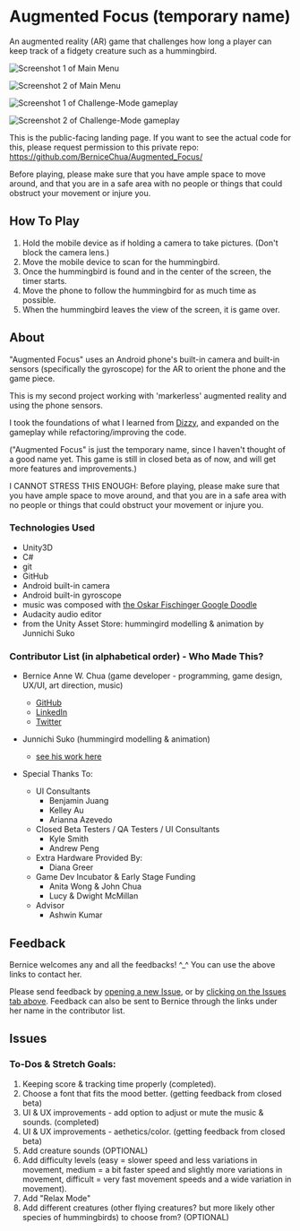 # Augmented Focus (temporary name)
An augmented reality (AR) game that challenges how long a player can keep track of a fidgety creature such as a hummingbird.

![Screenshot 1 of Main Menu](https://cdn.discordapp.com/attachments/225440274074042368/343550701093388288/Screenshot_2017-08-03-17-01-39.png)

![Screenshot 2 of Main Menu](https://cdn.discordapp.com/attachments/225440274074042368/343551152954277888/2017_08_03_17_25_04.png)

![Screenshot 1 of Challenge-Mode gameplay](https://cdn.discordapp.com/attachments/225440274074042368/343555758107000832/Screenshot_2017-08-03-17-13-19.png)

![Screenshot 2 of Challenge-Mode gameplay](https://cdn.discordapp.com/attachments/225440274074042368/343555744932560906/Screenshot_2017-08-03-17-11-20.png)


This is the public-facing landing page.  If you want to see the actual code for this, please request permission to this private repo:  https://github.com/BerniceChua/Augmented_Focus/

Before playing, please make sure that you have ample space to move around, and that you are in a safe area with no people or things that could obstruct your movement or injure you.  

## How To Play
1) Hold the mobile device as if holding a camera to take pictures.  (Don't block the camera lens.)
2) Move the mobile device to scan for the hummingbird.
3) Once the hummingbird is found and in the center of the screen, the timer starts.
4) Move the phone to follow the hummingbird for as much time as possible.
5) When the hummingbird leaves the view of the screen, it is game over.

## About
"Augmented Focus" uses an Android phone's built-in camera and built-in sensors (specifically the gyroscope) for the AR to orient the phone and the game piece.  

This is my second project working with 'markerless' augmented reality and using the phone sensors.  

I took the foundations of what I learned from [Dizzy](https://github.com/BerniceChua), and expanded on the gameplay while refactoring/improving the code.  

("Augmented Focus" is just the temporary name, since I haven't thought of a good name yet.  This game is still in closed beta as of now, and will get more features and improvements.)

I CANNOT STRESS THIS ENOUGH: Before playing, please make sure that you have ample space to move around, and that you are in a safe area with no people or things that could obstruct your movement or injure you.  


### Technologies Used
- Unity3D
- C#
- git
- GitHub
- Android built-in camera
- Android built-in gyroscope
- music was composed with [the Oskar Fischinger Google Doodle](https://www.google.com/doodles/oskar-fischingers-117th-birthday)
- Audacity audio editor
- from the Unity Asset Store: hummingird modelling & animation by Junnichi Suko


### Contributor List (in alphabetical order) - Who Made This?
- Bernice Anne W. Chua (game developer - programming, game design, UX/UI, art direction, music)
  - [GitHub](https://github.com/BerniceChua)
  - [LinkedIn](https://linkedin.com/in/bernicechua415)
  - [Twitter](https://twitter.com/ChuaBernice)

- Junnichi Suko (hummingird modelling & animation)
  - [see his work here](https://www.assetstore.unity3d.com/en/#!/search/page=1/sortby=popularity/query=publisher:13727)

- Special Thanks To:
  - UI Consultants
    - Benjamin Juang
    - Kelley Au
    - Arianna Azevedo
  - Closed Beta Testers / QA Testers / UI Consultants
    - Kyle Smith
    - Andrew Peng
  - Extra Hardware Provided By:
    - Diana Greer
  - Game Dev Incubator & Early Stage Funding
    - Anita Wong & John Chua
    - Lucy & Dwight McMillan
  - Advisor
    - Ashwin Kumar

## Feedback
Bernice welcomes any and all the feedbacks! ^_^  You can use the above links to contact her.

Please send feedback by [opening a new Issue](https://github.com/BerniceChua/Augmented_Focus/issues/new), or by [clicking on the Issues tab above](https://github.com/BerniceChua/Augmented_Focus/issues).  Feedback can also be sent to Bernice through the links under her name in the contributor list.

## Issues
### To-Dos & Stretch Goals:
1. Keeping score & tracking time properly (completed).  
2. Choose a font that fits the mood better.  (getting feedback from closed beta)
3. UI & UX improvements - add option to adjust or mute the music & sounds. (completed)
4. UI & UX improvements - aethetics/color.  (getting feedback from closed beta)
5. Add creature sounds (OPTIONAL)
6. Add difficulty levels (easy = slower speed and less variations in movement, medium = a bit faster speed and slightly more variations in movement, difficult = very fast movement speeds and a wide variation in movement).
7. Add "Relax Mode"
8. Add different creatures (other flying creatures? but more likely other species of hummingbirds) to choose from? (OPTIONAL)
